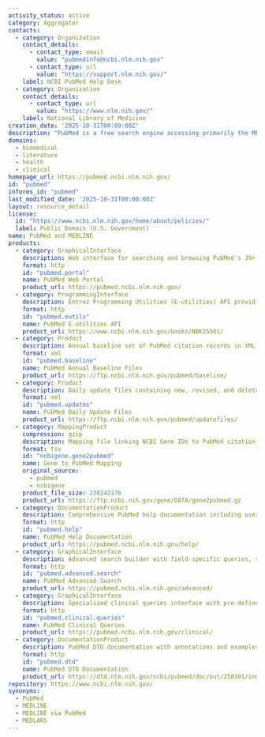 ```yaml
---
activity_status: active
category: Aggregator
contacts:
  - category: Organization
    contact_details:
      - contact_type: email
        value: "pubmedinfo@ncbi.nlm.nih.gov"
      - contact_type: url
        value: "https://support.nlm.nih.gov/"
    label: NCBI PubMed Help Desk
  - category: Organization
    contact_details:
      - contact_type: url
        value: "https://www.nlm.nih.gov/"
    label: National Library of Medicine
creation_date: '2025-10-31T00:00:00Z'
description: "PubMed is a free search engine accessing primarily the MEDLINE database of references and abstracts on life sciences and biomedical topics, maintained by the United States National Library of Medicine (NLM) at the National Institutes of Health (NIH). MEDLINE is NLM's premier bibliographic database containing more than 31 million references to journal articles indexed with Medical Subject Headings (MeSH). PubMed comprises more than 39 million citations for biomedical literature from MEDLINE, life science journals, and online books, with citations including links to full-text content from PubMed Central and publisher web sites. The database is updated daily and covers publications from the 1950s to the present."
domains:
  - biomedical
  - literature
  - health
  - clinical
homepage_url: https://pubmed.ncbi.nlm.nih.gov/
id: "pubmed"
infores_id: "pubmed"
last_modified_date: '2025-10-31T00:00:00Z'
layout: resource_detail
license:
  id: "https://www.ncbi.nlm.nih.gov/home/about/policies/"
  label: Public Domain (U.S. Government)
name: PubMed and MEDLINE
products:
  - category: GraphicalInterface
    description: Web interface for searching and browsing PubMed's 39+ million biomedical literature citations with advanced search, clinical queries, and MeSH database integration
    format: http
    id: "pubmed.portal"
    name: PubMed Web Portal
    product_url: https://pubmed.ncbi.nlm.nih.gov/
  - category: ProgrammingInterface
    description: Entrez Programming Utilities (E-utilities) API providing programmatic access to PubMed data with eight server-side programs for querying and retrieving citations
    format: http
    id: "pubmed.eutils"
    name: PubMed E-utilities API
    product_url: https://www.ncbi.nlm.nih.gov/books/NBK25501/
  - category: Product
    description: Annual baseline set of PubMed citation records in XML format providing complete snapshot of the MEDLINE database
    format: xml
    id: "pubmed.baseline"
    name: PubMed Annual Baseline Files
    product_url: https://ftp.ncbi.nlm.nih.gov/pubmed/baseline/
  - category: Product
    description: Daily update files containing new, revised, and deleted PubMed citations in XML format
    format: xml
    id: "pubmed.updates"
    name: PubMed Daily Update Files
    product_url: https://ftp.ncbi.nlm.nih.gov/pubmed/updatefiles/
  - category: MappingProduct
    compression: gzip
    description: Mapping file linking NCBI Gene IDs to PubMed citation IDs, providing literature references associated with genes
    format: tsv
    id: "ncbigene.gene2pubmed"
    name: Gene to PubMed Mapping
    original_source:
      - pubmed
      - ncbigene
    product_file_size: 230242176
    product_url: https://ftp.ncbi.nih.gov/gene/DATA/gene2pubmed.gz
  - category: DocumentationProduct
    description: Comprehensive PubMed help documentation including user guides, FAQs, tutorials, and search tips
    format: http
    id: "pubmed.help"
    name: PubMed Help Documentation
    product_url: https://pubmed.ncbi.nlm.nih.gov/help/
  - category: GraphicalInterface
    description: Advanced search builder with field-specific queries, search history, and Boolean operators for complex literature searches
    format: http
    id: "pubmed.advanced.search"
    name: PubMed Advanced Search
    product_url: https://pubmed.ncbi.nlm.nih.gov/advanced/
  - category: GraphicalInterface
    description: Specialized clinical queries interface with pre-defined search filters for clinical studies, systematic reviews, and medical genetics
    format: http
    id: "pubmed.clinical.queries"
    name: PubMed Clinical Queries
    product_url: https://pubmed.ncbi.nlm.nih.gov/clinical/
  - category: DocumentationProduct
    description: PubMed DTD documentation with annotations and examples for all XML elements and attributes
    format: http
    id: "pubmed.dtd"
    name: PubMed DTD Documentation
    product_url: https://dtd.nlm.nih.gov/ncbi/pubmed/doc/out/250101/index.html
repository: https://www.ncbi.nlm.nih.gov/
synonyms:
  - PubMed
  - MEDLINE
  - MEDLINE via PubMed
  - MEDLARS
---
```

